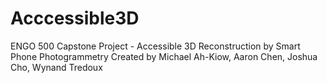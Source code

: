 # Acccessible3D
ENGO 500 Capstone Project - Accessible 3D Reconstruction by Smart Phone Photogrammetry 
Created by Michael Ah-Kiow, Aaron Chen, Joshua Cho, Wynand Tredoux
